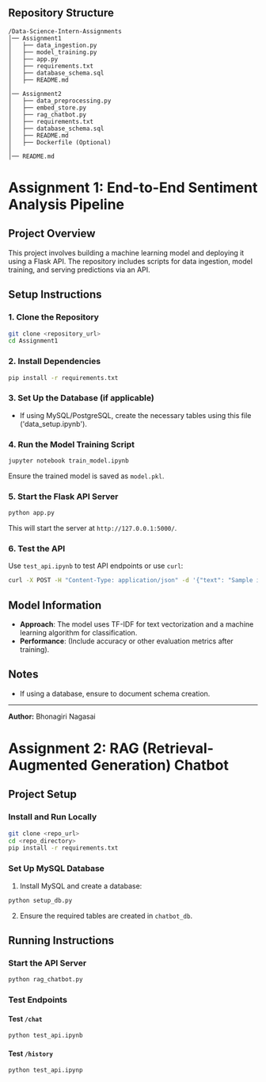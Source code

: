 ## Repository Structure
```
/Data-Science-Intern-Assignments
│── Assignment1
│   ├── data_ingestion.py
│   ├── model_training.py
│   ├── app.py
│   ├── requirements.txt
│   ├── database_schema.sql
│   ├── README.md
│
│── Assignment2
│   ├── data_preprocessing.py
│   ├── embed_store.py
│   ├── rag_chatbot.py
│   ├── requirements.txt
│   ├── database_schema.sql
│   ├── README.md
│   ├── Dockerfile (Optional)
│
│── README.md

```

# Assignment 1: End-to-End Sentiment Analysis Pipeline

## Project Overview
This project involves building a machine learning model and deploying it using a Flask API. The repository includes scripts for data ingestion, model training, and serving predictions via an API.


## Setup Instructions
### 1. Clone the Repository
```bash
git clone <repository_url>
cd Assignment1
```

### 2. Install Dependencies
```bash
pip install -r requirements.txt
```

### 3. Set Up the Database (if applicable)
- If using MySQL/PostgreSQL, create the necessary tables using this file ('data_setup.ipynb').

### 4. Run the Model Training Script
```bash
jupyter notebook train_model.ipynb
```
Ensure the trained model is saved as `model.pkl`.

### 5. Start the Flask API Server
```bash
python app.py
```
This will start the server at `http://127.0.0.1:5000/`.

### 6. Test the API
Use `test_api.ipynb` to test API endpoints 
or
use `curl`:
```bash
curl -X POST -H "Content-Type: application/json" -d '{"text": "Sample input text"}' http://127.0.0.1:5000/predict
```

## Model Information
- **Approach**: The model uses TF-IDF for text vectorization and a machine learning algorithm for classification.
- **Performance**: (Include accuracy or other evaluation metrics after training).

## Notes
- If using a database, ensure to document schema creation.

---
**Author:** Bhonagiri Nagasai


# Assignment 2: RAG (Retrieval-Augmented Generation) Chatbot

## Project Setup

### Install and Run Locally
```sh
git clone <repo_url>
cd <repo_directory>
pip install -r requirements.txt
```

### Set Up MySQL Database
1. Install MySQL and create a database:
```sh
python setup_db.py
```
2. Ensure the required tables are created in `chatbot_db`.

## Running Instructions

### Start the API Server
```sh
python rag_chatbot.py
```

### Test Endpoints
#### Test `/chat`
```sh
python test_api.ipynb
```

#### Test `/history`
```sh
python test_api.ipynp

